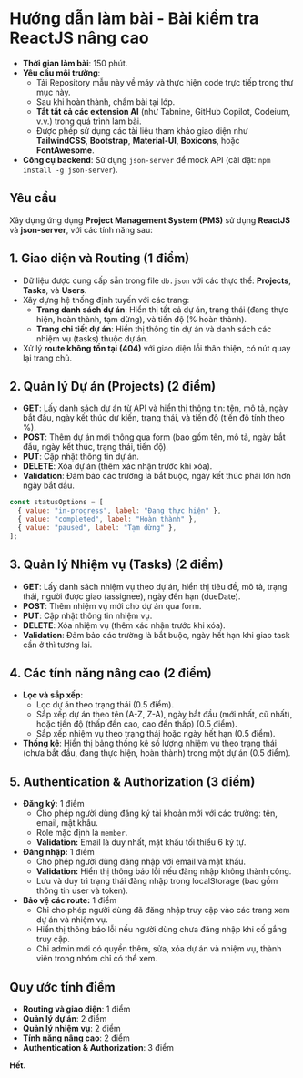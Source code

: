 # Hướng dẫn làm bài - Bài kiểm tra ReactJS nâng cao

- **Thời gian làm bài**: 150 phút.
- **Yêu cầu môi trường**:
  - Tải Repository mẫu này về máy và thực hiện code trực tiếp trong thư mục này.
  - Sau khi hoàn thành, chấm bài tại lớp.
  - **Tắt tất cả các extension AI** (như Tabnine, GitHub Copilot, Codeium, v.v.) trong quá trình làm bài.
  - Được phép sử dụng các tài liệu tham khảo giao diện như **TailwindCSS**, **Bootstrap**, **Material-UI**, **Boxicons**, hoặc **FontAwesome**.
- **Công cụ backend**: Sử dụng `json-server` để mock API (cài đặt: `npm install -g json-server`).

## Yêu cầu

Xây dựng ứng dụng **Project Management System (PMS)** sử dụng **ReactJS** và **json-server**, với các tính năng sau:

## 1. Giao diện và Routing (1 điểm)

- Dữ liệu được cung cấp sẵn trong file `db.json` với các thực thể: **Projects**, **Tasks**, và **Users**.
- Xây dựng hệ thống định tuyến với các trang:
  - **Trang danh sách dự án**: Hiển thị tất cả dự án, trạng thái (đang thực hiện, hoàn thành, tạm dừng), và tiến độ (% hoàn thành).
  - **Trang chi tiết dự án**: Hiển thị thông tin dự án và danh sách các nhiệm vụ (tasks) thuộc dự án.
- Xử lý **route không tồn tại (404)** với giao diện lỗi thân thiện, có nút quay lại trang chủ.

## 2. Quản lý Dự án (Projects) (2 điểm)

- **GET**: Lấy danh sách dự án từ API và hiển thị thông tin: tên, mô tả, ngày bắt đầu, ngày kết thúc dự kiến, trạng thái, và tiến độ (tiến độ tính theo %).
- **POST**: Thêm dự án mới thông qua form (bao gồm tên, mô tả, ngày bắt đầu, ngày kết thúc, trạng thái, tiến độ).
- **PUT**: Cập nhật thông tin dự án.
- **DELETE**: Xóa dự án (thêm xác nhận trước khi xóa).
- **Validation**: Đảm bảo các trường là bắt buộc, ngày kết thúc phải lớn hơn ngày bắt đầu.

```javascript
const statusOptions = [
  { value: "in-progress", label: "Đang thực hiện" },
  { value: "completed", label: "Hoàn thành" },
  { value: "paused", label: "Tạm dừng" },
];
```

## 3. Quản lý Nhiệm vụ (Tasks) (2 điểm)

- **GET**: Lấy danh sách nhiệm vụ theo dự án, hiển thị tiêu đề, mô tả, trạng thái, người được giao (assignee), ngày đến hạn (dueDate).
- **POST**: Thêm nhiệm vụ mới cho dự án qua form.
- **PUT**: Cập nhật thông tin nhiệm vụ.
- **DELETE**: Xóa nhiệm vụ (thêm xác nhận trước khi xóa).
- **Validation**: Đảm bảo các trường là bắt buộc, ngày hết hạn khi giao task cần ở thì tương lai.

## 4. Các tính năng nâng cao (2 điểm)

- **Lọc và sắp xếp**:
  - Lọc dự án theo trạng thái (0.5 điểm).
  - Sắp xếp dự án theo tên (A-Z, Z-A), ngày bắt đầu (mới nhất, cũ nhất), hoặc tiến độ (thấp đến cao, cao đến thấp) (0.5 điểm).
  - Sắp xếp nhiệm vụ theo trạng thái hoặc ngày hết hạn (0.5 điểm).
- **Thống kê**: Hiển thị bảng thống kê số lượng nhiệm vụ theo trạng thái (chưa bắt đầu, đang thực hiện, hoàn thành) trong một dự án (0.5 điểm).

## 5. Authentication & Authorization (3 điểm)

- **Đăng ký:** 1 điểm
  - Cho phép người dùng đăng ký tài khoản mới với các trường: tên, email, mật khẩu.
  - Role mặc định là `member`.
  - **Validation:** Email là duy nhất, mật khẩu tối thiểu 6 ký tự.
- **Đăng nhập:** 1 điểm
  - Cho phép người dùng đăng nhập với email và mật khẩu.
  - **Validation:** Hiển thị thông báo lỗi nếu đăng nhập không thành công.
  - Lưu và duy trì trạng thái đăng nhập trong localStorage (bao gồm thông tin user và token).
- **Bảo vệ các route:** 1 điểm
  - Chỉ cho phép người dùng đã đăng nhập truy cập vào các trang xem dự án và nhiệm vụ.
  - Hiển thị thông báo lỗi nếu người dùng chưa đăng nhập khi cố gắng truy cập.
  - Chỉ admin mới có quyền thêm, sửa, xóa dự án và nhiệm vụ, thành viên trong nhóm chỉ có thể xem.

## Quy ước tính điểm

- **Routing và giao diện**: 1 điểm
- **Quản lý dự án**: 2 điểm
- **Quản lý nhiệm vụ**: 2 điểm
- **Tính năng nâng cao**: 2 điểm
- **Authentication & Authorization**: 3 điểm

**Hết.**
